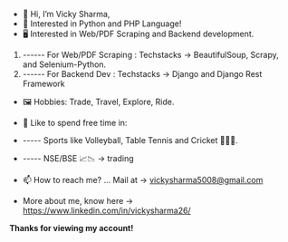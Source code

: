 - 👋 Hi, I’m Vicky Sharma,
- 👀 Interested in Python and PHP Language!
- 🖥 Interested in Web/PDF Scraping and Backend development. 
1.  ------ For Web/PDF Scraping : Techstacks -> BeautifulSoup, Scrapy, and Selenium-Python.
2.  ------ For Backend Dev : Techstacks -> Django and Django Rest Framework

- 🖼 Hobbies: Trade, Travel, Explore, Ride. 
- 🤩 Like to spend free time in:
-  ----- Sports like Volleyball, Table Tennis and Cricket 🏐🏓🏏. 
-  ----- NSE/BSE 📈📉 -> trading

- 📫 How to reach me? ... Mail at -> vickysharma5008@gmail.com
- More about me, know here -> https://www.linkedin.com/in/vickysharma26/

**Thanks for viewing my account!**

<!---
Vicky2603/Vicky2603 is a ✨ special ✨ repository because its `README.md` (this file) appears on your GitHub profile.
You can click the Preview link to take a look at your changes.
--->
